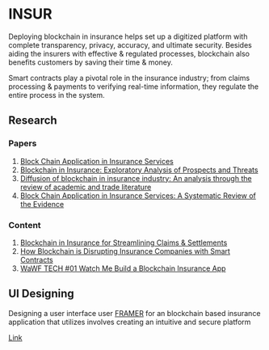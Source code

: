 # INSUR

Deploying blockchain in insurance helps set up a digitized platform with complete transparency, privacy, accuracy, and ultimate security. Besides aiding the insurers with effective & regulated processes, blockchain also benefits customers by saving their time & money.

Smart contracts play a pivotal role in the insurance industry; from claims processing & payments to verifying real-time information, they regulate the entire process in the system.

## Research

### Papers

1. [Block Chain Application in Insurance Services](https://journals.sagepub.com/doi/10.3233/IDA-227445?icid=int.sj-full-text.similar-articles.1)
2. [Blockchain in Insurance: Exploratory Analysis of Prospects and Threats](https://www.researchgate.net/publication/348966176_Blockchain_in_Insurance_Exploratory_Analysis_of_Prospects_and_Threats)
3. [Diffusion of blockchain in insurance industry: An analysis through the review of academic and trade literature](https://www.sciencedirect.com/science/article/abs/pii/S073658532030191X)
4. [Block Chain Application in Insurance
Services: A Systematic Review of the
Evidence](https://journals.sagepub.com/doi/pdf/10.1177/21582440221079877)

### Content

1. [Blockchain in Insurance for Streamlining Claims & Settlements](https://www.youtube.com/watch?v=a1U4lOKn0Wc)
2. [How Blockchain is Disrupting Insurance Companies with Smart Contracts](https://www.youtube.com/watch?v=wkItYloSTJQ)
3. [WaWF TECH #01 Watch Me Build a Blockchain Insurance App](https://www.youtube.com/watch?v=llqf3X5ipeI)

## UI Designing

Designing a user interface user [FRAMER](framer.com) for an blockchain based insurance application that utilizes involves creating an intuitive and secure platform

[Link](https://thrilled-seat-660241.framer.app)

